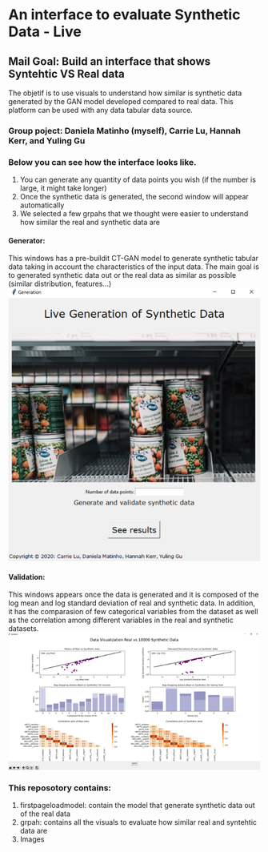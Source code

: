 # An interface to evaluate Synthetic Data - Live

## Mail Goal: Build an interface that shows Syntehtic VS Real data
The objetif is to use visuals to understand how similar is synthetic data generated by the GAN model developed compared to real data. This platform can be used with any data tabular data source.  

### Group poject: Daniela Matinho (myself), Carrie Lu, Hannah Kerr, and Yuling Gu

### Below you can see how the interface looks like.
1. You can generate any quantity of data points you wish (if the number is large, it might take longer)
2. Once the synthetic data is generated, the second window will appear automatically
3. We selected a few grpahs that we thought were easier to understand how similar the real and synthetic data are

#### Generator:
This windows has a pre-buildit CT-GAN model to generate synthetic tabular data taking in account the characteristics of the input data. The main goal is to generated synthetic data out or the real data as similar as possible (similar distribution, features...)
<img src="./images/rsz_generator.png">

#### Validation:
This windows appears once the data is generated and it is composed of the log mean and log standard deviation of real and synthetic data. In addition, it has the comparasion of few categorical variables from the dataset as well as the correlation among different variables in the real and synthetic datasets.
<img src="./images/rsz_1validation.png">

### This reposotory contains:
1. firstpageloadmodel: contain the model that generate synthetic data out of the real data
2. grpah: contains all the visuals to evaluate how similar real and syntehtic data are
3. Images
